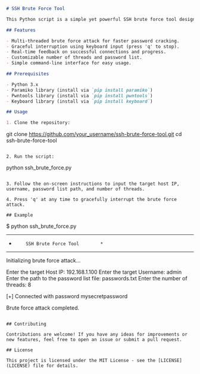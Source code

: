 ```markdown
# SSH Brute Force Tool

This Python script is a simple yet powerful SSH brute force tool designed to assist in testing the security of SSH authentication on remote hosts. It attempts to authenticate to the SSH server using a provided list of usernames and passwords.

## Features

- Multi-threaded brute force attack for faster password cracking.
- Graceful interruption using keyboard input (press 'q' to stop).
- Real-time feedback on successful connections and progress.
- Customizable number of threads and password list.
- Simple command-line interface for easy usage.

## Prerequisites

- Python 3.x
- Paramiko library (install via `pip install paramiko`)
- Pwntools library (install via `pip install pwntools`)
- Keyboard library (install via `pip install keyboard`)

## Usage

1. Clone the repository:

```
git clone https://github.com/your_username/ssh-brute-force-tool.git
cd ssh-brute-force-tool
```

2. Run the script:

```
python ssh_brute_force.py
```

3. Follow the on-screen instructions to input the target host IP, username, password list path, and number of threads.

4. Press 'q' at any time to gracefully interrupt the brute force attack.

## Example

```
$ python ssh_brute_force.py

**************************************
*         SSH Brute Force Tool        *
**************************************

Initializing brute force attack...

Enter the target Host IP: 192.168.1.100
Enter the target Username: admin
Enter the path to the password list file: passwords.txt
Enter the number of threads: 8

[+] Connected with password mysecretpassword

Brute force attack completed.
```

## Contributing

Contributions are welcome! If you have any ideas for improvements or new features, feel free to open an issue or submit a pull request.

## License

This project is licensed under the MIT License - see the [LICENSE](LICENSE) file for details.
```
